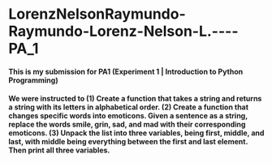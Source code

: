 # LorenzNelsonRaymundo-Raymundo-Lorenz-Nelson-L.----PA_1
#### This is my submission for PA1 (Experiment 1 | Introduction to Python Programming)
#### We were instructed to (1) Create a function that takes a string and returns a string with its letters in alphabetical order. (2) Create a function that changes specific words into emoticons. Given a sentence as a string, replace the words smile, grin, sad, and mad with their corresponding emoticons. (3) Unpack the list into three variables, being first, middle, and last, with middle being everything between the first and last element. Then print all three variables.
